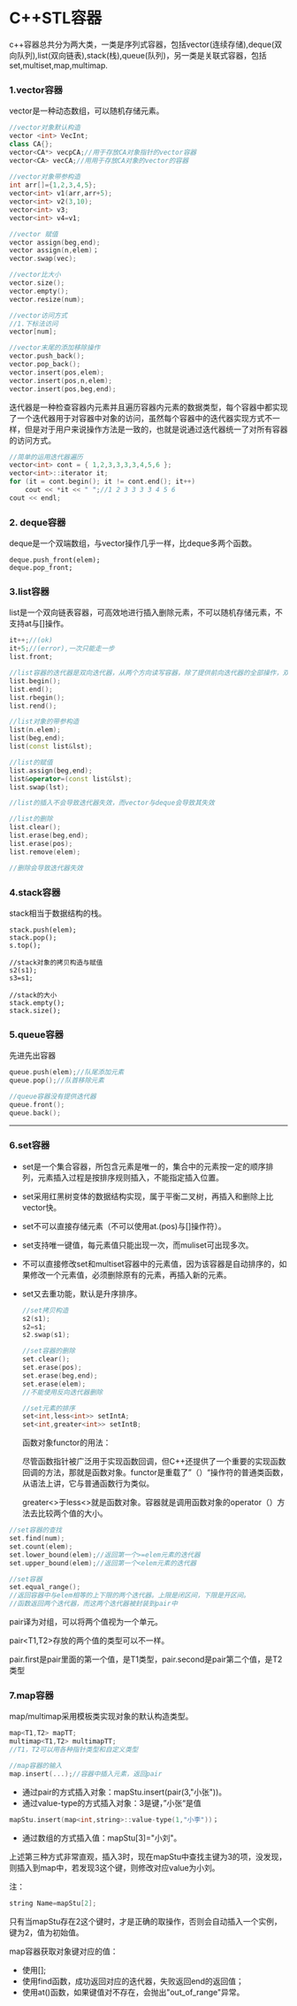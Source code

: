 # C++STL容器

c++容器总共分为两大类，一类是序列式容器，包括vector(连续存储),deque(双向队列),list(双向链表),stack(栈),queue(队列)，另一类是关联式容器，包括set,multiset,map,multimap.

### 1.vector容器

vector是一种动态数组，可以随机存储元素。

```c++
//vector对象默认构造
vector <int> VecInt;
class CA{};
vector<CA*> vecpCA;//用于存放CA对象指针的vector容器
vector<CA> vecCA;//用用于存放CA对象的vector的容器
    
//vector对象带参构造
int arr[]={1,2,3,4,5};
vector<int> v1(arr,arr+5);
vector<int> v2(3,10);
vector<int> v3;
vector<int> v4=v1;

//vector 赋值
vector assign(beg,end);
vector assign(n,elem)；
vector.swap(vec);

//vector比大小
vector.size();
vector.empty();
vector.resize(num);

//vector访问方式
//1.下标法访问
vector[num];

//vector末尾的添加移除操作
vector.push_back();
vector.pop_back();
vector.insert(pos,elem);
vector.insert(pos,n,elem);
vector.insert(pos,beg,end);
```

迭代器是一种检查容器内元素并且遍历容器内元素的数据类型，每个容器中都实现了一个迭代器用于对容器中对象的访问，虽然每个容器中的迭代器实现方式不一样，但是对于用户来说操作方法是一致的，也就是说通过迭代器统一了对所有容器的访问方式。

```c++
//简单的运用迭代器遍历
vector<int> cont = { 1,2,3,3,3,3,4,5,6 };
vector<int>::iterator it;
for (it = cont.begin(); it != cont.end(); it++)
	cout << *it << " ";//1 2 3 3 3 3 4 5 6 
cout << endl;

```

### 2. deque容器

deque是一个双端数组，与vector操作几乎一样，比deque多两个函数。

```c+
deque.push_front(elem);
deque.pop_front;
```

### 3.list容器

list是一个双向链表容器，可高效地进行插入删除元素，不可以随机存储元素，不支持at与[]操作。

```c++
it++;//(ok)
it+5;//(error),一次只能走一步
list.front;

//list容器的迭代器是双向迭代器，从两个方向读写容器，除了提供前向迭代器的全部操作，双向迭代器还提供前置和后置的自减运算
list.begin();
list.end();
list.rbegin();
list.rend();

//list对象的带参构造
list(n.elem);
list(beg,end);
list(const list&lst);

//list的赋值
list.assign(beg,end);
list&operator=(const list&lst);
list.swap(lst);

//list的插入不会导致迭代器失效，而vector与deque会导致其失效

//list的删除
list.clear();
list.erase(beg,end);
list.erase(pos);
list.remove(elem);

//删除会导致迭代器失效
```



### 4.stack容器

stack相当于数据结构的栈。

```c+
stack.push(elem);
stack.pop();
s.top();

//stack对象的拷贝构造与赋值
s2(s1);
s3=s1;

//stack的大小
stack.empty();
stack.size();
```



### 5.queue容器

先进先出容器

```c++
queue.push(elem);//队尾添加元素
queue.pop();//队首移除元素

//queue容器没有提供迭代器
queue.front();
queue.back();
```

---

### 6.set容器

* set是一个集合容器，所包含元素是唯一的，集合中的元素按一定的顺序排列，元素插入过程是按排序规则插入，不能指定插入位置。

* set采用红黑树变体的数据结构实现，属于平衡二叉树，再插入和删除上比vector快。

* set不可以直接存储元素（不可以使用at.(pos)与[]操作符）。

* set支持唯一键值，每元素值只能出现一次，而muliset可出现多次。

* 不可以直接修改set和multiset容器中的元素值，因为该容器是自动排序的，如果修改一个元素值，必须删除原有的元素，再插入新的元素。

* set又去重功能，默认是升序排序。

  ```c++
  //set拷贝构造
  s2(s1);
  s2=s1;
  s2.swap(s1);

  //set容器的删除
  set.clear();
  set.erase(pos);
  set.erase(beg,end);
  set.erase(elem);
  //不能使用反向迭代器删除

  //set元素的排序
  set<int,less<int>> setIntA;
  set<int,greater<int>> setIntB;
  ```

  函数对象functor的用法：

  尽管函数指针被广泛用于实现函数回调，但C++还提供了一个重要的实现函数回调的方法，那就是函数对象。functor是重载了”（）“操作符的普通类函数，从语法上讲，它与普通函数行为类似。

  greater<>于less<>就是函数对象。容器就是调用函数对象的operator（）方法去比较两个值的大小。

```c++
//set容器的查找
set.find(num);
set.count(elem);
set.lower_bound(elem);//返回第一个>=elem元素的迭代器
set.upper_bound(elem);//返回第一个<elem元素的迭代器

//set容器
set.equal_range();
//返回容器中与elem相等的上下限的两个迭代器。上限是闭区间，下限是开区间。
//函数返回两个迭代器，而这两个迭代器被封装到pair中
```

pair译为对组，可以将两个值视为一个单元。

pair<T1,T2>存放的两个值的类型可以不一样。

pair.first是pair里面的第一个值，是T1类型，pair.second是pair第二个值，是T2类型

### 7.map容器

map/multimap采用模板类实现对象的默认构造类型。

```c++
map<T1,T2> mapTT;
multimap<T1,T2> multimapTT;
//T1，T2可以用各种指针类型和自定义类型

//map容器的输入
map.insert(...);//容器中插入元素，返回pair
```

* 通过pair的方式插入对象：mapStu.insert(pair(3,"小张"))。
* 通过value-type的方式插入对象：3是键，”小张“是值

```c++
mapStu.insert(map<int,string>::value-type(1,"小李"))；
```

* 通过数组的方式插入值：mapStu[3]="小刘"。

上述第三种方式非常直观，插入3时，现在mapStu中查找主键为3的项，没发现，则插入到map中，若发现3这个键，则修改对应value为小刘。

注：

```c++
string Name=mapStu[2];
```

只有当mapStu存在2这个键时，才是正确的取操作，否则会自动插入一个实例，键为2，值为初始值。

map容器获取对象键对应的值：

* 使用[];
* 使用find函数，成功返回对应的迭代器，失败返回end的返回值；
* 使用at()函数，如果键值对不存在，会抛出"out_of_range"异常。

























